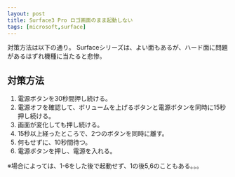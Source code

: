 ```yaml
---
layout: post
title: Surface3 Pro ロゴ画面のまま起動しない
tags: [microsoft,surface]
---
```


対策方法は以下の通り。
Surfaceシリーズは、よい面もあるが、ハード面に問題があるはずれ機種に当たると悲惨。

## 対策方法

1. 電源ボタンを30秒間押し続ける。
2. 電源オフを確認して、ボリュームを上げるボタンと電源ボタンを同時に15秒押し続ける。
3. 画面が変化しても押し続ける。
4. 15秒以上経ったところで、2つのボタンを同時に離す。
5. 何もせずに、10秒間待つ。
6. 電源ボタンを押し、電源を入れる。

※場合によっては、1-6をした後で起動せず、1の後5,6のこともある。。。
